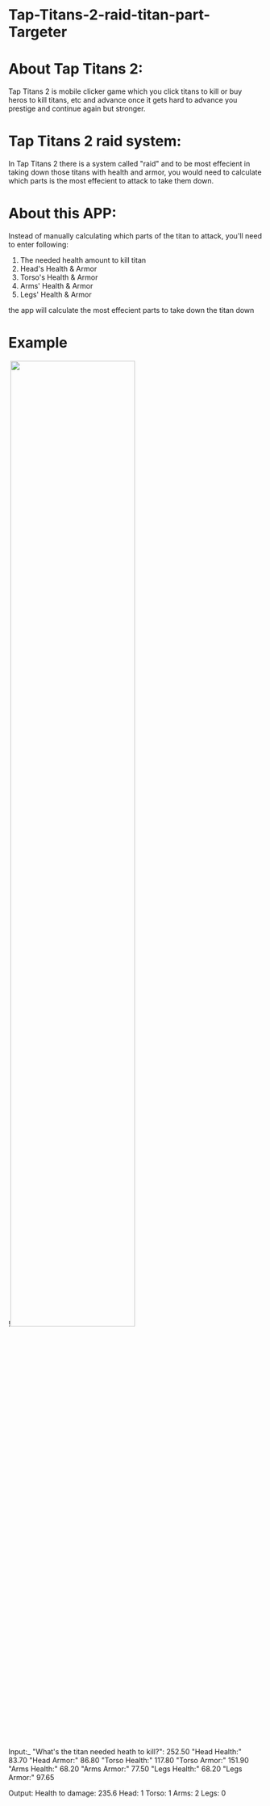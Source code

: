 # Tap-Titans-2-raid-titan-part-Targeter



# About Tap Titans 2:
Tap Titans 2 is mobile clicker game which you click titans to kill or buy heros to kill titans, etc and advance
once it gets hard to advance you prestige and continue again but stronger.


# Tap Titans 2 raid system:
In Tap Titans 2 there is a system called "raid"
and to be most effecient in taking down those titans with health and armor,
you would need to calculate which parts is the most effecient to attack to take them down.


# About this APP:
Instead of manually calculating which parts of the titan to attack,
you'll need to enter following:
1) The needed health amount to kill titan
2) Head's Health & Armor
3) Torso's Health & Armor
4) Arms' Health & Armor
5) Legs' Health & Armor

the app will calculate the most effecient parts to take down the titan down


# Example

!<img src="https://user-images.githubusercontent.com/100541102/168424756-a5645d4a-f967-40f9-82f8-139aaf441572.png" width="70%px">


Input:_
"What's the titan needed heath to kill?": 252.50
"Head Health:" 83.70
"Head Armor:" 86.80
"Torso Health:" 117.80
"Torso Armor:" 151.90
"Arms Health:" 68.20
"Arms Armor:" 77.50
"Legs Health:" 68.20
"Legs Armor:" 97.65


Output:
Health to damage: 235.6
Head: 1
Torso: 1
Arms: 2
Legs: 0

